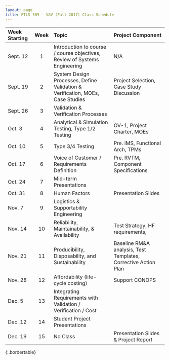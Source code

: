 ```yaml
---
layout: page
title: ETLS 509 - V&V (Fall 2017) Class Schedule
---
```


| Week Starting | Week | Topic                                                                         | Project Component                                              |
|:--------------|:----:|:------------------------------------------------------------------------------|:---------------------------------------------------------------|
| Sept. 12      |  1   | Introduction to course / course objectives, Review of Systems Engineering     | N/A                                                            |
| Sept. 19      |  2   | System Design Processes, Define Validation & Verification, MOEs, Case Studies | Project Selection, Case Study Discussion                       |
| Sept. 26      |  3   | Validation & Verification Processes                                           |                                                                |
| Oct. 3        |  4   | Analytical & Simulation Testing, Type 1/2 Testing                             | OV-1, Project Charter, MOEs                                    |
| Oct. 10       |  5   | Type 3/4 Testing                                                              | Pre. IMS, Functional Arch, TPMs                                |
| Oct. 17       |  6   | Voice of Customer / Requirements Definition                                   | Pre. RVTM, Component Specifications                            |
| Oct. 24       |  7   | Mid-term Presentations                                                        |                                                                |
| Oct. 31       |  8   | Human Factors                                                                 | Presentation Slides                                            |
| Nov. 7        |  9   | Logistics & Supportability Engineering                                        |                                                                |
| Nov. 14       |  10  | Reliability, Maintainability, & Availability                                  | Test Strategy, HF requirements,                                |
| Nov. 21       |  11  | Producibility, Disposability, and Sustainability                              | Baseline RM&A analysis, Test Templates, Corrective Action Plan |
| Nov. 28       |  12  | Affordability (life-cycle costing)                                            | Support CONOPS                                                 |
| Dec. 5        |  13  | Integrating Requirements with Validation / Verification / Cost                |                                                                |
| Dec. 12       |  14  | Student Project Presentations                                                 |                                                                |
| Dec. 19       |  15  | No Class                                                                      | Presentation Slides & Project Report                           |
{:.bordertable}
